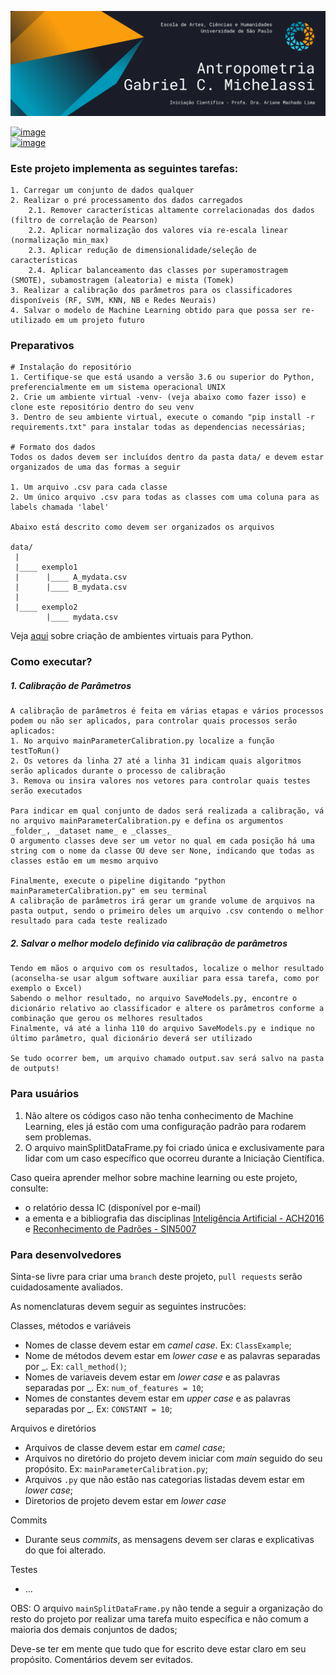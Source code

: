 ![image](antropometria/config/header.png)

[![image](https://img.shields.io/badge/gabrielmichelassi@usp.br-D14836?style=for-the-badge&logo=gmail&logoColor=white)](mailto:gabrielmichelassi@usp.br) \
[![image](https://img.shields.io/badge/GabrielMichelassi-0077B5?style=for-the-badge&logo=linkedin&logoColor=white)](https://www.linkedin.com/in/gabrielmichelassi/)

### Este projeto implementa as seguintes tarefas:
~~~
1. Carregar um conjunto de dados qualquer
2. Realizar o pré processamento dos dados carregados
    2.1. Remover características altamente correlacionadas dos dados (filtro de correlação de Pearson)
    2.2. Aplicar normalização dos valores via re-escala linear (normalização min_max)
    2.3. Aplicar redução de dimensionalidade/seleção de características
    2.4. Aplicar balanceamento das classes por superamostragem (SMOTE), subamostragem (aleatoria) e mista (Tomek)
3. Realizar a calibração dos parâmetros para os classificadores disponíveis (RF, SVM, KNN, NB e Redes Neurais)
4. Salvar o modelo de Machine Learning obtido para que possa ser re-utilizado em um projeto futuro
~~~

### Preparativos
~~~
# Instalação do repositório
1. Certifique-se que está usando a versão 3.6 ou superior do Python, preferencialmente em um sistema operacional UNIX
2. Crie um ambiente virtual -venv- (veja abaixo como fazer isso) e clone este repositório dentro do seu venv
3. Dentro de seu ambiente virtual, execute o comando "pip install -r requirements.txt" para instalar todas as dependencias necessárias;

# Formato dos dados
Todos os dados devem ser incluídos dentro da pasta data/ e devem estar organizados de uma das formas a seguir

1. Um arquivo .csv para cada classe
2. Um único arquivo .csv para todas as classes com uma coluna para as labels chamada 'label'

Abaixo está descrito como devem ser organizados os arquivos

data/
 |
 |____ exemplo1
 |      |____ A_mydata.csv
 |      |____ B_mydata.csv
 |
 |____ exemplo2
        |____ mydata.csv
~~~
Veja [aqui](https://www.treinaweb.com.br/blog/criando-ambientes-virtuais-para-projetos-python-com-o-virtualenv/) sobre criação de ambientes virtuais para Python.

### Como executar?

##### 1. Calibração de Parâmetros
~~~
A calibração de parâmetros é feita em várias etapas e vários processos podem ou não ser aplicados, para controlar quais processos serão aplicados:
1. No arquivo mainParameterCalibration.py localize a função testToRun()
2. Os vetores da linha 27 até a linha 31 indicam quais algoritmos serão aplicados durante o processo de calibração
3. Remova ou insira valores nos vetores para controlar quais testes serão executados

Para indicar em qual conjunto de dados será realizada a calibração, vá no arquivo mainParameterCalibration.py e defina os argumentos _folder_, _dataset name_ e _classes_
O argumento classes deve ser um vetor no qual em cada posição há uma string com o nome da classe OU deve ser None, indicando que todas as classes estão em um mesmo arquivo

Finalmente, execute o pipeline digitando "python mainParameterCalibration.py" em seu terminal
A calibração de parâmetros irá gerar um grande volume de arquivos na pasta output, sendo o primeiro deles um arquivo .csv contendo o melhor resultado para cada teste realizado
~~~

##### 2. Salvar o melhor modelo definido via calibração de parâmetros
~~~
Tendo em mãos o arquivo com os resultados, localize o melhor resultado (aconselha-se usar algum software auxiliar para essa tarefa, como por exemplo o Excel)
Sabendo o melhor resultado, no arquivo SaveModels.py, encontre o dicionário relativo ao classificador e altere os parâmetros conforme a combinação que gerou os melhores resultados
Finalmente, vá até a linha 110 do arquivo SaveModels.py e indique no último parâmetro, qual dicionário deverá ser utilizado

Se tudo ocorrer bem, um arquivo chamado output.sav será salvo na pasta de outputs!
~~~

### Para usuários

1. Não altere os códigos caso não tenha conhecimento de Machine Learning, eles já estão com uma configuração padrão para rodarem sem problemas.
2. O arquivo mainSplitDataFrame.py foi criado única e exclusivamente para lidar com um caso específico que ocorreu durante a Iniciação Científica.

Caso queira aprender melhor sobre machine learning ou este projeto, consulte:
- o relatório dessa IC (disponível por e-mail)
- a ementa e a bibliografia das disciplinas [Inteligência Artificial - ACH2016](https://uspdigital.usp.br/jupiterweb/obterDisciplina?sgldis=ACH2016) e [Reconhecimento de Padrões - SIN5007](https://uspdigital.usp.br/janus/componente/disciplinasOferecidasInicial.jsf?action=3&sgldis=SIN5007)


### Para desenvolvedores

Sinta-se livre para criar uma `branch` deste projeto, `pull requests` serão cuidadosamente avaliados.

As nomenclaturas devem seguir as seguintes instrucões:

Classes, métodos e variáveis
- Nomes de classe devem estar em _camel case_. Ex: `ClassExample`;
- Nome de métodos devem estar em _lower case_ e as palavras separadas por _. Ex: `call_method()`;
- Nomes de variaveis devem estar em _lower case_ e as palavras separadas por _. Ex: `num_of_features = 10`;
- Nomes de constantes devem estar em _upper case_ e as palavras separadas por _. Ex: `CONSTANT = 10`;
  
Arquivos e diretórios
- Arquivos de classe devem estar em _camel case_;
- Arquivos no diretório do projeto devem iniciar com _main_ seguido do seu propósito. Ex: `mainParameterCalibration.py`;  
- Arquivos `.py` que não estão nas categorias listadas devem estar em _lower case_;
- Diretorios de projeto devem estar em _lower case_

Commits
- Durante seus _commits_, as mensagens devem ser claras e explicativas do que foi alterado.

Testes
- ...

OBS: O arquivo `mainSplitDataFrame.py` não tende a seguir a organização do resto do projeto por realizar uma tarefa muito específica e não comum a maioria dos demais conjuntos de dados;

Deve-se ter em mente que tudo que for escrito deve estar claro em seu propósito.
Comentários devem ser evitados.
